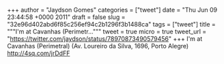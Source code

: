 
+++
author = "Jaydson Gomes"
categories = ["tweet"]
date = "Thu Jun 09 23:44:58 +0000 2011"
draft = false
slug = "32e96d402abd6f85c256ef94c2b1296f3b1488ca"
tags = ["tweet"]
title = """I'm at Cavanhas (Perimetr..."""
tweet = true
micro = true
tweet_url = "https://twitter.com/jaydson/status/78970873490579456"
+++
I'm at Cavanhas (Perimetral) (Av. Loureiro da Silva, 1696, Porto Alegre) http://4sq.com/jrDdFF
